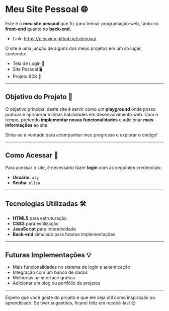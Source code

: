 # Meu Site Pessoal 🌐

Este é o **meu site pessoal** que fiz para treinar programação web, tanto no **front-end** quanto no **back-end**. 

- Link: https://pleavinn.github.io/sitenovo/

O site é uma junção de alguns dos meus projetos em um só lugar, contendo:

- Tela de Login 🔑
- Site Pessoal 🖥️
- Projeto 808 📂

---

## Objetivo do Projeto 🚀

O objetivo principal deste site é servir como um **playground** onde posso praticar e aprimorar minhas habilidades em desenvolvimento web. Com o tempo, pretendo **implementar novas funcionalidades** e adicionar **mais informações** ao site.

Sinta-se à vontade para acompanhar meu progresso e explorar o código!

---

## Como Acessar 🔐

Para acessar o site, é necessário fazer **login** com as seguintes credenciais:

- **Usuário**: `aly`
- **Senha**: `elisa`

---

## Tecnologias Utilizadas 🛠️

- **HTML5** para estruturação
- **CSS3** para estilização
- **JavaScript** para interatividade
- **Back-end** simulado para futuras implementações

---

## Futuras Implementações 💡

- Mais funcionalidades no sistema de login e autenticação
- Integração com um banco de dados
- Melhorias na interface gráfica
- Adicionar um blog ou portfólio de projetos

---

Espero que você goste do projeto e que ele seja útil como inspiração ou aprendizado. Se tiver sugestões, ficarei feliz em recebê-las! 😊
